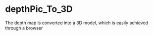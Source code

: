 # depthPic_To_3D
The depth map is converted into a 3D model, which is easily achieved through a browser
